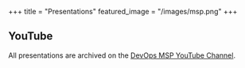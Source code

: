 +++
title = "Presentations"
featured_image = "/images/msp.png"
+++

## YouTube

All presentations are archived on the [DevOps MSP YouTube Channel](https://www.youtube.com/channel/UC_L5NW8kmClZyYz-HFgKsKA).
